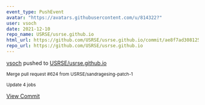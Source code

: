 ```yaml
---
event_type: PushEvent
avatar: "https://avatars.githubusercontent.com/u/814322?"
user: vsoch
date: 2021-12-10
repo_name: USRSE/usrse.github.io
html_url: https://github.com/USRSE/usrse.github.io/commit/ae8f7ad30812587c9b5afbfc8a32e6c1704de2c0
repo_url: https://github.com/USRSE/usrse.github.io
---
```


<a href='https://github.com/vsoch' target='_blank'>vsoch</a> pushed to <a href='https://github.com/USRSE/usrse.github.io' target='_blank'>USRSE/usrse.github.io</a>

<small>Merge pull request #624 from USRSE/sandragesing-patch-1

Update 4 jobs</small>

<a href='https://github.com/USRSE/usrse.github.io/commit/ae8f7ad30812587c9b5afbfc8a32e6c1704de2c0' target='_blank'>View Commit</a>